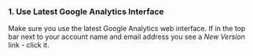### 1. Use Latest Google Analytics Interface

Make sure you use the latest Google Analytics web interface. If in the top bar next to your account name and email address you see a *New Version* link - click it.
